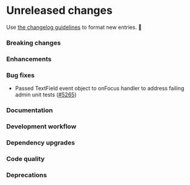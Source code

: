 # Unreleased changes

Use [the changelog guidelines](/documentation/Versioning%20and%20changelog.md) to format new entries. 💜

### Breaking changes

### Enhancements

### Bug fixes

- Passed TextField event object to onFocus handler to address failing admin unit tests ([#5265](https://github.com/Shopify/polaris-react/pull/5265))

### Documentation

### Development workflow

### Dependency upgrades

### Code quality

### Deprecations
